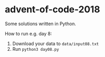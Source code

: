 # advent-of-code-2018
Some solutions written in Python.

How to run e.g. day 8:

1. Download your data to `data/input08.txt`
2. Run `python3 day08.py`
